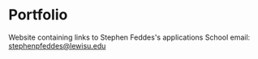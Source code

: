 # Portfolio
Website containing links to Stephen Feddes's applications
School email: stephenpfeddes@lewisu.edu